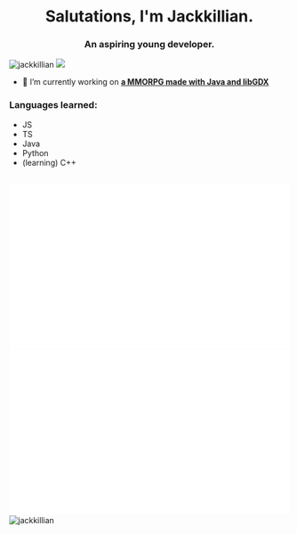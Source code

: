 <h1 align="center">Salutations, I'm Jackkillian.</h1>
<h3 align="center">An aspiring young developer.</h3>

<p align="left"> <img src="https://komarev.com/ghpvc/?username=jackkillian&label=Profile%20views&color=blue&style=flat" alt="jackkillian" /> <img src="https://gitwar.herokuapp.com/badge?username=jackkillian" /> </p> 

- 🔭 I’m currently working on [**a MMORPG made with Java and libGDX**](https://www.jdeploy.com/~worldofdragons)

<h3 align="left">Languages learned:</h3>
<p align="left"> 
<ul>
<li>JS</li>
<li>TS</li>
<li>Java</li>
<li>Python</li>
<li>(learning) C++</li>
</ul>
</p>

<br/>
<img src="https://raw.githubusercontent.com/Jackkillian/github-stats/master/generated/languages.svg#gh-dark-mode-only" alt="jackkillian" /> <!-- only show real programming languages -->
<br/>
<img src="https://raw.githubusercontent.com/Jackkillian/github-stats/master/generated/overview.svg#gh-dark-mode-only" alt="jackkillian" />
<br/>
<img src="https://github-readme-streak-stats.herokuapp.com/?user=jackkillian&theme=github-dark-blue" alt="jackkillian" />
